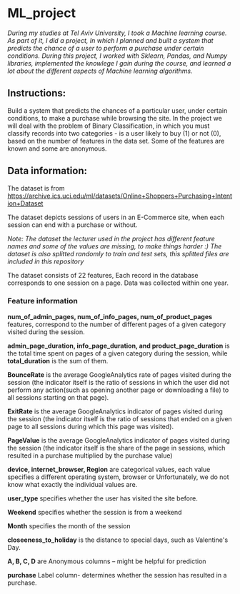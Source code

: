 # ML_project
*During my studies at Tel Aviv University, I took a Machine learning course. As part of it, I did a project, In which I planned and built a system that predicts the chance of a user to perform a purchase under certain conditions. During this project, I worked with Sklearn, Pandas, and Numpy libraries, implemented the knowlege I gain during the course, and learned a lot about the different aspects of Machine learning algorithms.*


## Instructions:
Build a system that predicts the chances of a particular user, under certain conditions, to make a purchase while browsing the site.
In the project we will deal with the problem of Binary Classification, in which you must classify records into two categories -
is a user likely to buy (1) or not (0), based on the number of features in the data set. Some of the features are known and some are anonymous.
 

## Data information:
The dataset is from https://archive.ics.uci.edu/ml/datasets/Online+Shoppers+Purchasing+Intention+Dataset

The dataset depicts sessions of users in an E-Commerce site, when each session can end with a purchase or without. 

*Note: The dataset the lecturer used in the project has different feature names and some of the values are missing, to make things harder :)
The dataset is also splitted randomly to train and test sets, this splitted files are included in this repository*


The dataset consists of 22 features,
Each record in the database corresponds to one session on a page. Data was collected within one year.

### Feature information
**num_of_admin_pages, num_of_info_pages, num_of_product_pages** features, correspond to the number of different pages of a given category visited during the session.

**admin_page_duration, info_page_duration, and product_page_duration** is the total time spent on pages of a given category during the session, while **total_duration** is the sum of them.

**BounceRate** is the average GoogleAnalytics rate of pages visited during the session (the indicator itself is the ratio of sessions in which the user did not perform any action(such as opening another page or downloading a file) to all sessions starting on that page).

**ExitRate** is the average GoogleAnalytics indicator of pages visited during the session (the indicator itself is the ratio of sessions that ended on a given page to all sessions during which this page was visited).

**PageValue** is the average GoogleAnalytics indicator of pages visited during the session (the indicator itself is the share of the page in sessions, which resulted in a purchase multiplied by the purchase value)

**device, internet_browser, Region** are categorical values, each value specifies a different operating system, browser or  Unfortunately, we do not know what exactly the individual values are.

**user_type** specifies whether the user has visited the site before.

**Weekend** specifies whether the session is from a weekend

**Month** specifies the month of the session

**closeeness_to_holiday** is the distance to special days, such as Valentine's Day. 

**A, B, C, D** are Anonymous columns – might be helpful for prediction

**purchase** Label column- determines whether the session has resulted in a purchase.
